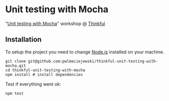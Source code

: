 # Unit testing with Mocha

"[Unit testing with Mocha]()" workshop @ [Thinkful](http://thinkful.com)

## Installation

To setup the project you need to change [Node.js](https://nodejs.org/) installed on your machine.

```
git clone git@github.com:pwlmaciejewski/thinkful-unit-testing-with-mocha.git
cd thinkful-unit-testing-with-mocha
npm install # install dependencies
```

Test if everything went ok:

```
npm test
```
